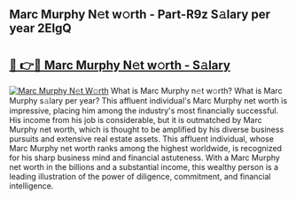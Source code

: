 ## Marc Murphy N𝚎t w𝚘rth - Part-R9z S𝚊lary per year 2EIgQ

# <h2><a href="http://gc0md3u.nevu.top/?p=Marc+Murphy">🔗 👉🔴 Marc Murphy N𝚎t w𝚘rth - S𝚊lary</a></h2>

[![Marc Murphy N𝚎t W𝚘rth](https://i.imgur.com/Oavwk0R.jpeg)](http://gc0md3u.nevu.top/?p=Marc+Murphy)
What is Marc Murphy n𝚎t w𝚘rth? What is Marc Murphy s𝚊lary per year?
This affluent individual's Marc Murphy net worth is impressive, placing him among the industry's most financially successful. His income from his job is considerable, but it is outmatched by Marc Murphy net worth, which is thought to be amplified by his diverse business pursuits and extensive real estate assets. This affluent individual, whose Marc Murphy net worth ranks among the highest worldwide, is recognized for his sharp business mind and financial astuteness. With a Marc Murphy net worth in the billions and a substantial income, this wealthy person is a leading illustration of the power of diligence, commitment, and financial intelligence.
